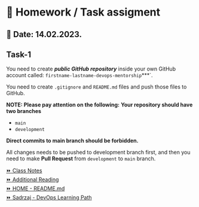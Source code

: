 # 📝 Homework / Task assigment
## 📅 Date: 14.02.2023.

## Task-1
You need to create ***public GitHub repository*** inside your own GitHub account called: `firstname-lastname-devops-mentorship`***`. 

You need to create `.gitignore` and `README.md` files and push those files to GitHub.

**NOTE: Please pay attention on the following:**
**Your repository should have two branches**
- `main`
- `development`

**Direct commits to main branch should be forbidden.**

All changes needs to be pushed to development branch first, and then you need to make **Pull Request** from `development` to `main` branch.

 
[:fast_forward: Class Notes](/devops-mentorship-program/02-february/week-1-140223/00-class-notes.md)  
[:fast_forward: Additional Reading](/devops-mentorship-program/02-february/week-1-140223/02-additional-reading.md)   
[:fast_forward: HOME - README.md](../../../README.md)  
[:fast_forward: Sadrzaj - DevOps Learning Path](../../../table-of-contents.md)  
